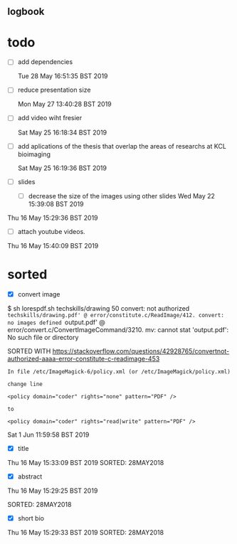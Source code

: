 logbook
---



# todo


* [ ] add dependencies

	Tue 28 May 16:51:35 BST 2019

* [ ] reduce presentation size

	Mon May 27 13:40:28 BST 2019

* [ ] add video wiht fresier

	Sat May 25 16:18:34 BST 2019

* [ ]  add aplications of the thesis
	that overlap the areas of researchs at KCL bioimaging

	Sat May 25 16:19:36 BST 2019


* [ ] slides

	* [ ] decrease the size of the images
	using other slides
		Wed May 22 15:39:08 BST 2019




Thu 16 May 15:29:36 BST 2019



* [ ] attach youtube videos.

Thu 16 May 15:40:09 BST 2019



# sorted

*  [x] convert image


$ sh lorespdf.sh techskills/drawing 50
convert: not authorized `techskills/drawing.pdf' @ error/constitute.c/ReadImage/412.
convert: no images defined `output.pdf' @ error/convert.c/ConvertImageCommand/3210.
mv: cannot stat 'output.pdf': No such file or directory


SORTED WITH 
https://stackoverflow.com/questions/42928765/convertnot-authorized-aaaa-error-constitute-c-readimage-453

```
In file /etc/ImageMagick-6/policy.xml (or /etc/ImageMagick/policy.xml)

change line

<policy domain="coder" rights="none" pattern="PDF" />

to

<policy domain="coder" rights="read|write" pattern="PDF" />
```

Sat  1 Jun 11:59:58 BST 2019





* [x] title

Thu 16 May 15:33:09 BST 2019
SORTED: 28MAY2018


* [x] abstract

Thu 16 May 15:29:25 BST 2019
	
SORTED: 28MAY2018
* [x] short bio


Thu 16 May 15:29:33 BST 2019
SORTED: 28MAY2018



